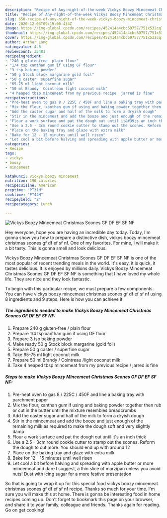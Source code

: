 ```yaml
---
description: "Recipe of Any-night-of-the-week Vickys Boozy Mincemeat Christmas Scones GF DF EF SF NF"
title: "Recipe of Any-night-of-the-week Vickys Boozy Mincemeat Christmas Scones GF DF EF SF NF"
slug: 650-recipe-of-any-night-of-the-week-vickys-boozy-mincemeat-christmas-scones-gf-df-ef-sf-nf
date: 2020-12-03T09:19:00.434Z
image: https://img-global.cpcdn.com/recipes/452414a4cbc69757/751x532cq70/vickys-boozy-mincemeat-christmas-scones-gf-df-ef-sf-nf-recipe-main-photo.jpg
thumbnail: https://img-global.cpcdn.com/recipes/452414a4cbc69757/751x532cq70/vickys-boozy-mincemeat-christmas-scones-gf-df-ef-sf-nf-recipe-main-photo.jpg
cover: https://img-global.cpcdn.com/recipes/452414a4cbc69757/751x532cq70/vickys-boozy-mincemeat-christmas-scones-gf-df-ef-sf-nf-recipe-main-photo.jpg
author: Arthur Long
ratingvalue: 4.8
reviewcount: 35481
recipeingredient:
- "240 g glutenfree  plain flour"
- "1/4 tsp xanthan gum if using GF flour"
- "3 tsp baking powder"
- "50 g Stock block margarine gold foil"
- "50 g caster  superfine sugar"
- "65-75 ml light coconut milk"
- "50 ml Brandy  Cointreau light coconut milk"
- "4 heaped tbsp mincemeat from my previous recipe  jarred is fine"
recipeinstructions:
- "Pre-heat oven to gas 8 / 225C / 450F and line a baking tray with parchment paper"
- "Mix the flour, xanthan gum if using and baking powder together then rub or cut in the butter until the mixture resembles breadcrumbs"
- "Add the caster sugar and half of the milk to form a dryish dough"
- "Stir in the mincemeat and add the booze and just enough of the remaining milk as required to make the dough soft and very slightly damp"
- "Flour a work surface and pat the dough out until it&#39;s an inch thick"
- "Use a 2.5 - 3cm round cookie cutter to stamp out the scones. Reform the dough to cut more. You should end up with around 12"
- "Place on the baking tray and glaze with extra milk"
- "Bake for 12 - 15 minutes until well risen"
- "Let cool a bit before halving and spreading with apple butter or more mincemeat and dare I suggest, a thin slice of marzipan unless you avoid nuts! Dust with icing sugar for a more festive presentation"
categories:
- Recipe
tags:
- vickys
- boozy
- mincemeat

katakunci: vickys boozy mincemeat 
nutrition: 190 calories
recipecuisine: American
preptime: "PT31M"
cooktime: "PT44M"
recipeyield: "2"
recipecategory: Lunch

---
```



![Vickys Boozy Mincemeat Christmas Scones GF DF EF SF NF](https://img-global.cpcdn.com/recipes/452414a4cbc69757/751x532cq70/vickys-boozy-mincemeat-christmas-scones-gf-df-ef-sf-nf-recipe-main-photo.jpg)

Hey everyone, hope you are having an incredible day today. Today, I'm gonna show you how to prepare a distinctive dish, vickys boozy mincemeat christmas scones gf df ef sf nf. One of my favorites. For mine, I will make it a bit tasty. This is gonna smell and look delicious.

Vickys Boozy Mincemeat Christmas Scones GF DF EF SF NF is one of the most popular of recent trending meals in the world. It's easy, it is quick, it tastes delicious. It is enjoyed by millions daily. Vickys Boozy Mincemeat Christmas Scones GF DF EF SF NF is something that I have loved my whole life. They are nice and they look fantastic.




To begin with this particular recipe, we must prepare a few components. You can have vickys boozy mincemeat christmas scones gf df ef sf nf using 8 ingredients and 9 steps. Here is how you can achieve it.

<!--inarticleads1-->

##### The ingredients needed to make Vickys Boozy Mincemeat Christmas Scones GF DF EF SF NF:

1. Prepare 240 g gluten-free / plain flour
1. Prepare 1/4 tsp xanthan gum if using GF flour
1. Prepare 3 tsp baking powder
1. Make ready 50 g Stock block margarine (gold foil)
1. Prepare 50 g caster / superfine sugar
1. Take 65-75 ml light coconut milk
1. Prepare 50 ml Brandy / Cointreau /light coconut milk
1. Take 4 heaped tbsp mincemeat from my previous recipe / jarred is fine




<!--inarticleads2-->

##### Steps to make Vickys Boozy Mincemeat Christmas Scones GF DF EF SF NF:

1. Pre-heat oven to gas 8 / 225C / 450F and line a baking tray with parchment paper
1. Mix the flour, xanthan gum if using and baking powder together then rub or cut in the butter until the mixture resembles breadcrumbs
1. Add the caster sugar and half of the milk to form a dryish dough
1. Stir in the mincemeat and add the booze and just enough of the remaining milk as required to make the dough soft and very slightly damp
1. Flour a work surface and pat the dough out until it&#39;s an inch thick
1. Use a 2.5 - 3cm round cookie cutter to stamp out the scones. Reform the dough to cut more. You should end up with around 12
1. Place on the baking tray and glaze with extra milk
1. Bake for 12 - 15 minutes until well risen
1. Let cool a bit before halving and spreading with apple butter or more mincemeat and dare I suggest, a thin slice of marzipan unless you avoid nuts! Dust with icing sugar for a more festive presentation




So that is going to wrap it up for this special food vickys boozy mincemeat christmas scones gf df ef sf nf recipe. Thanks so much for your time. I'm sure you will make this at home. There is gonna be interesting food in home recipes coming up. Don't forget to bookmark this page on your browser, and share it to your family, colleague and friends. Thanks again for reading. Go on get cooking!
